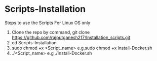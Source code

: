 # Scripts-Installation
 

Steps to use the Scripts
For Linux OS only
1. Clone the repo by command, git clone https://github.com/rajputganesh217/Installation_scripts.git
2. cd Scripts-Installation
3. sudo chmod +x <Script_name> e.g,sudo chmod +x Install-Docker.sh
4. ./<Script_name> e.g ./Install-Docker.sh
